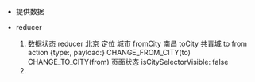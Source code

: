 - 提供数据
  
- reducer 
  1. 数据状态 reducer 北京  定位 城市
    fromCity 南昌   toCity 共青城
    to              from
    action {type:,  payload:}
    CHANGE_FROM_CITY(to)
    CHANGE_TO_CITY(from)
    页面状态 
    isCitySelectorVisible: false 
  2. 